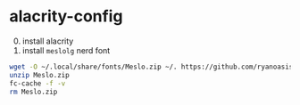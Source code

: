 # alacrity-config

0. install alacrity
1. install `meslolg` nerd font
```bash
wget -O ~/.local/share/fonts/Meslo.zip ~/. https://github.com/ryanoasis/nerd-fonts/releases/download/v3.2.1/Meslo.zip
unzip Meslo.zip
fc-cache -f -v
rm Meslo.zip
```
